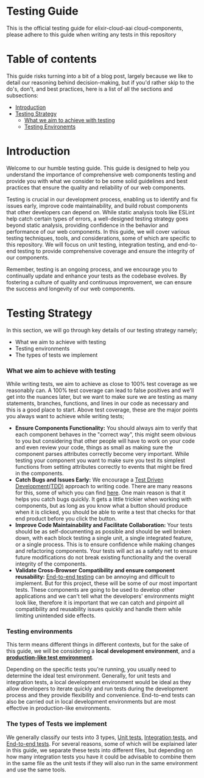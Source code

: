 # Testing Guide
This is the official testing guide for elixir-cloud-aai cloud-components, please adhere to this guide when writing any tests in this repository

# Table of contents
This guide risks turning into a bit of a blog post, largely because we like to detail our reasoning behind decision-making, but if you'd rather skip to the do's, don't, and best practices, here is a list of all the sections and subsections:
- [Introduction](#introduction)
- [Testing Strategy](#testing-strategy)
    - [What we aim to achieve with testing](#what-we-aim-to-achieve-with-testing)
    - [Testing Environemts](#testing-environments)

# Introduction
Welcome to our humble testing guide. This guide is designed to help you understand the importance of comprehensive web components testing and provide you with what we consider to be some solid guidelines and best practices that ensure the quality and reliability of our web components. 


Testing is crucial in our development process, enabling us to identify and fix issues early, improve code maintainability, and build robust components that other developers can depend on. While static analysis tools like ESLint help catch certain types of errors, a well-designed testing strategy goes beyond static analysis, providing confidence in the behavior and performance of our web components.
In this guide, we will cover various testing techniques, tools, and considerations, some of which are specific to this repository. We will focus on unit testing, integration testing, and end-to-end testing to provide comprehensive coverage and ensure the integrity of our components.

Remember, testing is an ongoing process, and we encourage you to continually update and enhance your tests as the codebase evolves. By fostering a culture of quality and continuous improvement, we can ensure the success and longevity of our web components.

# Testing Strategy
In this section, we will go through key details of our testing strategy namely;
- What we aim to achieve with testing
- Testing environments 
- The types of tests we implement

### What we aim to achieve with testing
While writing tests, we aim to achieve as close to 100% test coverage as we reasonably can. A 100% test coverage can lead to false positives and we'll get into the nuances later, but we want to make sure we are testing as many statements, branches, functions, and lines in our code as necessary and this is a good place to start. Above test coverage, these are the major points you always want to achieve while writing tests;
- **Ensure Components Functionality:** You should always aim to verify that each component behaves in the "correct way", this might seem obvious to you but considering that other people will have to work on your code and even review your code, things as small as making sure the component parses attributes correctly become very important. While testing your component you want to make sure you test its simplest functions from setting attributes correctly to events that might be fired in the components.
- **Catch Bugs and Issues Early:** We encourage a [Test Driven Development(TDD)](https://methodpoet.com/tdd/) approach to writing code. There are many reasons for this, some of which you can find [here](https://methodpoet.com/is-tdd-worth-it/). One main reason is that it helps you catch bugs quickly. It gets a little trickier when working with components, but as long as you know what a button should produce when it is clicked, you should be able to write  a test that checks for that end product before you click the button.
- **Improve Code Maintainability and Facilitate Collaboration:** Your tests should be as self-documenting as possible and should be well broken down, with each block testing a single unit, a single integrated feature, or a single process. This is to ensure confidence while making changes and refactoring components. Your tests will act as a safety net to ensure future modifications do not break existing functionality and the overall integrity of the components.
- **Validate Cross-Browser Compatibility and ensure component reusability:** [End-to-end testing](https://www.browserstack.com/guide/end-to-end-testing) can be annoying and difficult to implement. But for this project, these will be some of our most important tests. These components are going to be used to develop other applications and we can't tell what the developers' environments might look like, therefore it is important that we can catch and pinpoint all compatibility and reusability issues quickly and handle them while limiting unintended side effects.

### Testing environments
This term means different things in different contexts, but for the sake of this guide, we will be considering a **local development environment**, and a [**production-like test environment**](https://notes.nicolevanderhoeven.com/Production-like+environment#:~:text=The%20main%20Entry%20Criteria%20for,the%20instance%20used%20in%20production.).

Depending on the specific tests you're running, you usually need to determine the ideal test environment. Generally, for unit tests and integration tests, a local development environment would be ideal as they allow developers to iterate quickly and run tests during the development process and they provide flexibility and convenience. End-to-end tests can also be carried out in local development environments but are most effective in production-like environments.

### The types of Tests we implement
We generally classify our tests into 3 types, [Unit tests](#unit-testing), [Integration tests](#integration-testing), and [End-to-end tests](#end-to-end-testing). For several reasons, some of which will be explained later in this guide, we separate these tests into different files, but depending on how many integration tests you have it could be advisable to combine them in the same file as the unit tests if they will also run in the same environment and use the same tools.
